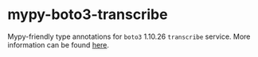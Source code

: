 # mypy-boto3-transcribe

Mypy-friendly type annotations for `boto3` 1.10.26 `transcribe` service.
More information can be found [here](https://github.com/vemel/mypy_boto3).